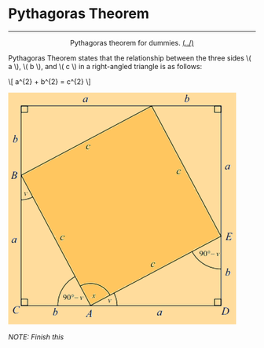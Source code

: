 # Pythagoras Theorem

---

<center>
<p>Pythagoras theorem for dummies. <a href="../../../Home.html">(../)</a></p>
</center>

Pythagoras Theorem states that the relationship between the three sides \\( a \\), \\( b \\), and \\( c \\) in a right-angled triangle is as follows:

\\[ a^{2} + b^{2} = c^{2} \\]

![Geometric representation of Pythagoras Theorem](imgs/pythagoras.png "Geometric representation of Pythagoras Theorem")

_NOTE: Finish this_

